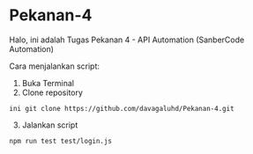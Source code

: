 # Pekanan-4
Halo, ini adalah Tugas Pekanan 4 - API Automation (SanberCode Automation) 

Cara menjalankan script:

1. Buka Terminal
2. Clone repository 
```
ini git clone https://github.com/davagaluhd/Pekanan-4.git
```
3. Jalankan script 
```
npm run test test/login.js
```